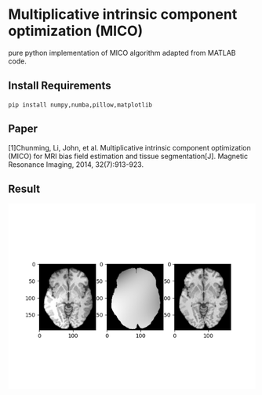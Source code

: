 # Multiplicative intrinsic component optimization (MICO)

pure python implementation of MICO algorithm adapted from MATLAB code.

## Install Requirements

    pip install numpy,numba,pillow,matplotlib

## Paper

[1]Chunming, Li, John, et al. Multiplicative intrinsic component optimization (MICO) for MRI bias field estimation and tissue segmentation[J]. Magnetic Resonance Imaging, 2014, 32(7):913-923.

## Result

![result](data\result.png)